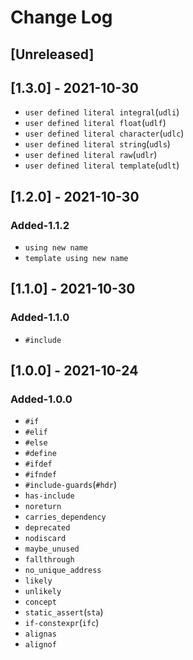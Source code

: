 # Change Log

## [Unreleased]

## [1.3.0] - 2021-10-30

+ `user defined literal integral`(`udli`)
+ `user defined literal float`(`udlf`)
+ `user defined literal character`(`udlc`)
+ `user defined literal string`(`udls`)
+ `user defined literal raw`(`udlr`)
+ `user defined literal template`(`udlt`)

## [1.2.0] - 2021-10-30

### Added-1.1.2

+ `using new name`
+ `template using new name`

## [1.1.0] - 2021-10-30

### Added-1.1.0

+ `#include`

## [1.0.0] - 2021-10-24

### Added-1.0.0

+ `#if`
+ `#elif`
+ `#else`
+ `#define`
+ `#ifdef`
+ `#ifndef`
+ `#include-guards`(`#hdr`)
+ `has-include`
+ `noreturn`
+ `carries_dependency`
+ `deprecated`
+ `nodiscard`
+ `maybe_unused`
+ `fallthrough`
+ `no_unique_address`
+ `likely`
+ `unlikely`
+ `concept`
+ `static_assert`(`sta`)
+ `if-constexpr`(`ifc`)
+ `alignas`
+ `alignof`
